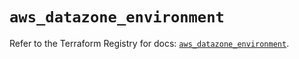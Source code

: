 # `aws_datazone_environment`

Refer to the Terraform Registry for docs: [`aws_datazone_environment`](https://registry.terraform.io/providers/hashicorp/aws/6.4.0/docs/resources/datazone_environment).
